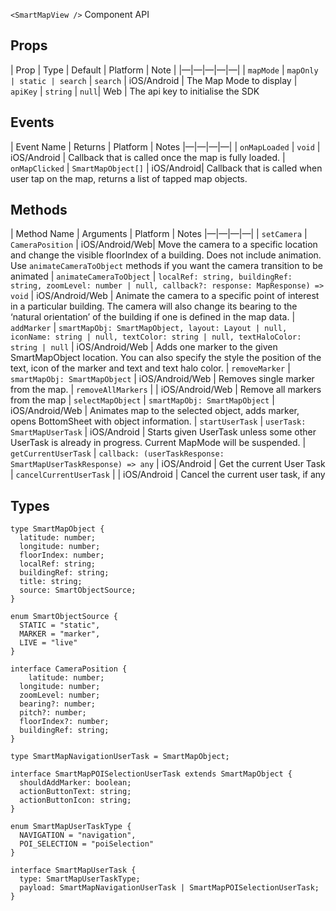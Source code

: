 `<SmartMapView />` Component API

## Props

| Prop | Type | Default | Platform | Note |
|—|—|—|—|—|
| `mapMode` | `mapOnly | static | search` | `search`  | iOS/Android | The Map Mode to display
| `apiKey`  | `string` | `null`| Web | The api key to initialise the SDK

## Events

| Event Name | Returns | Platform | Notes
|—|—|—|—|
| `onMapLoaded` | `void` | iOS/Android | Callback that is called once the map is fully loaded.
| `onMapClicked` | `SmartMapObject[]` | iOS/Android| Callback that is called when user tap on the map, returns a list of tapped map objects.

## Methods

| Method Name | Arguments | Platform | Notes
|—|—|—|—|
| `setCamera` | `CameraPosition` | iOS/Android/Web| Move the camera to a specific location and change the visible floorIndex of a building. Does not include animation. Use `animateCameraToObject` methods if you want the camera transition to be animated
| `animateCameraToObject` | `localRef: string, buildingRef: string, zoomLevel: number | null, callback?: response: MapResponse) => void` | iOS/Android/Web | Animate the camera to a specific point of interest in a particular building. The camera will also change its bearing to the ‘natural orientation’ of the building if one is defined in the map data.
| `addMarker` | `smartMapObj: SmartMapObject, layout: Layout | null, iconName: string | null, textColor: string | null, textHaloColor: string | null` | iOS/Android/Web | Adds one marker to the given SmartMapObject location. You can also specify the style the position of the text, icon of the marker and text and text halo color.
| `removeMarker` | `smartMapObj: SmartMapObject` | iOS/Android/Web | Removes single marker from the map.
| `removeAllMarkers` | | iOS/Android/Web | Remove all markers from the map
| `selectMapObject` | `smartMapObj: SmartMapObject` | iOS/Android/Web | Animates map to the selected object, adds marker, opens BottomSheet with object information.
| `startUserTask` | `userTask: SmartMapUserTask` | iOS/Android | Starts given UserTask unless some other UserTask is already in progress. Current MapMode will be suspended.
| `getCurrentUserTask` | `callback: (userTaskResponse: SmartMapUserTaskResponse) => any` | iOS/Android | Get the current User Task
| `cancelCurrentUserTask` | | iOS/Android | Cancel the current user task, if any


## Types

```
type SmartMapObject {
  latitude: number;
  longitude: number;
  floorIndex: number;
  localRef: string;
  buildingRef: string;
  title: string;
  source: SmartObjectSource;
}

enum SmartObjectSource {
  STATIC = "static",
  MARKER = "marker",
  LIVE = "live"
}

interface CameraPosition {
	latitude: number;
  longitude: number;
  zoomLevel: number;
  bearing?: number;
  pitch?: number;
  floorIndex?: number;
  buildingRef: string;
}

type SmartMapNavigationUserTask = SmartMapObject;

interface SmartMapPOISelectionUserTask extends SmartMapObject {
  shouldAddMarker: boolean;
  actionButtonText: string;
  actionButtonIcon: string;
}

enum SmartMapUserTaskType {
  NAVIGATION = "navigation",
  POI_SELECTION = "poiSelection"
}

interface SmartMapUserTask {
  type: SmartMapUserTaskType;
  payload: SmartMapNavigationUserTask | SmartMapPOISelectionUserTask;
}

```